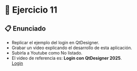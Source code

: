 # 🧪 Ejercicio 11

## 📋 Enunciado

- Replicar el ejemplo del login en QtDesigner.  
- Grabar un video explicando el desarrollo de esta aplicación.  
- Subirla a Youtube como No listado.  
- El video de referencia es: **Login con QtDesigner 2025**.  
[Login](https://youtu.be/SpYhdXHKYPw)
